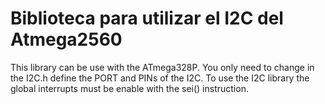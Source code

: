 # Biblioteca para utilizar el I2C del Atmega2560
This library can be use with the ATmega328P. You only need to change in the I2C.h define the PORT and PINs of the I2C.
To use the I2C library the global interrupts must be enable with the sei() instruction.